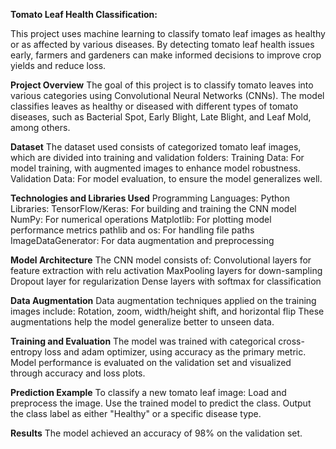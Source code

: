 **Tomato Leaf Health Classification:**

This project uses machine learning to classify tomato leaf images as healthy or as affected by various diseases. By detecting tomato leaf health issues early, farmers and gardeners can make informed decisions to improve crop yields and reduce loss.

**Project Overview**
The goal of this project is to classify tomato leaves into various categories using Convolutional Neural Networks (CNNs). The model classifies leaves as healthy or diseased with different types of tomato diseases, such as Bacterial Spot, Early Blight, Late Blight, and Leaf Mold, among others.


**Dataset**
The dataset used consists of categorized tomato leaf images, which are divided into training and validation folders:
Training Data: For model training, with augmented images to enhance model robustness.
Validation Data: For model evaluation, to ensure the model generalizes well.


**Technologies and Libraries Used**
Programming Languages: Python
Libraries:
TensorFlow/Keras: For building and training the CNN model
NumPy: For numerical operations
Matplotlib: For plotting model performance metrics
pathlib and os: For handling file paths
ImageDataGenerator: For data augmentation and preprocessing


**Model Architecture**
The CNN model consists of:
Convolutional layers for feature extraction with relu activation
MaxPooling layers for down-sampling
Dropout layer for regularization
Dense layers with softmax for classification


**Data Augmentation**
Data augmentation techniques applied on the training images include:
Rotation, zoom, width/height shift, and horizontal flip
These augmentations help the model generalize better to unseen data.

**Training and Evaluation**
The model was trained with categorical cross-entropy loss and adam optimizer, using accuracy as the primary metric. Model performance is evaluated on the validation set and visualized through accuracy and loss plots.


**Prediction Example**
To classify a new tomato leaf image:
Load and preprocess the image.
Use the trained model to predict the class.
Output the class label as either "Healthy" or a specific disease type.


**Results**
The model achieved an accuracy of 98% on the validation set.
